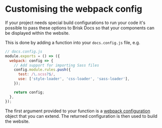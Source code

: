 # Customising the webpack config

If your project needs special build configurations to run your code it's possible to pass these options
to Brisk Docs so that your components can be displayed within the website.

This is done by adding a function into your `docs.config.js` file, e.g.

```js
// docs.config.js
module.exports = () => ({
  webpack: config => {
    // Add support for importing Sass files
    config.module.rules.push({
      test: /\.scss?$/,
      use: ['style-loader', 'css-loader', 'sass-loader'],
    });

    return config;
  },
});
```

The first argument provided to your function is a [webpack configuration](https://webpack.js.org/configuration) object that you can extend. The returned configuration is then used to build the website.
